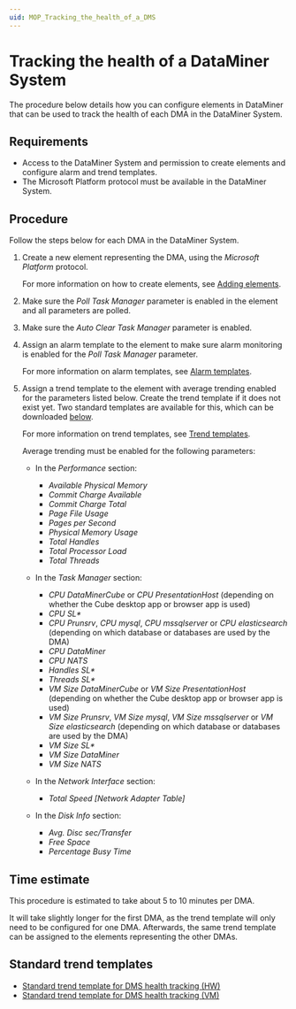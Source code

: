 ```yaml
---
uid: MOP_Tracking_the_health_of_a_DMS
---
```


# Tracking the health of a DataMiner System

The procedure below details how you can configure elements in DataMiner that can be used to track the health of each DMA in the DataMiner System.

## Requirements

- Access to the DataMiner System and permission to create elements and configure alarm and trend templates.
- The Microsoft Platform protocol must be available in the DataMiner System.

## Procedure

Follow the steps below for each DMA in the DataMiner System.

1. Create a new element representing the DMA, using the *Microsoft Platform* protocol.

   For more information on how to create elements, see [Adding elements](xref:Adding_elements).

1. Make sure the *Poll Task Manager* parameter is enabled in the element and all parameters are polled.
1. Make sure the *Auto Clear Task Manager* parameter is enabled.
1. Assign an alarm template to the element to make sure alarm monitoring is enabled for the *Poll Task Manager* parameter.

   For more information on alarm templates, see [Alarm templates](xref:About_alarm_templates).

1. Assign a trend template to the element with average trending enabled for the parameters listed below. Create the trend template if it does not exist yet. Two standard templates are available for this, which can be downloaded [below](#standard-trend-templates).

   For more information on trend templates, see [Trend templates](xref:Trend_templates).

   Average trending must be enabled for the following parameters:

   - In the *Performance* section:

     - *Available Physical Memory*
     - *Commit Charge Available*
     - *Commit Charge Total*
     - *Page File Usage*
     - *Pages per Second*
     - *Physical Memory Usage*
     - *Total Handles*
     - *Total Processor Load*
     - *Total Threads*

   - In the *Task Manager* section:

     - *CPU DataMinerCube* or *CPU PresentationHost* (depending on whether the Cube desktop app or browser app is used)
     - *CPU SL\**
     - *CPU Prunsrv*, *CPU mysql*, *CPU mssqlserver* or *CPU elasticsearch* (depending on which database or databases are used by the DMA)
     - *CPU DataMiner*
     - *CPU NATS*
     - *Handles SL\**
     - *Threads SL\**
     - *VM Size DataMinerCube* or *VM Size PresentationHost* (depending on whether the Cube desktop app or browser app is used)
     - *VM Size Prunsrv*, *VM Size mysql*, *VM Size mssqlserver* or *VM Size elasticsearch* (depending on which database or databases are used by the DMA)
     - *VM Size SL\**
     - *VM Size DataMiner*
     - *VM Size NATS*

   - In the *Network Interface* section:

     - *Total Speed [Network Adapter Table]*

   - In the *Disk Info* section:

     - *Avg. Disc sec/Transfer*
     - *Free Space*
     - *Percentage Busy Time*

## Time estimate

This procedure is estimated to take about 5 to 10 minutes per DMA.

It will take slightly longer for the first DMA, as the trend template will only need to be configured for one DMA. Afterwards, the same trend template can be assigned to the elements representing the other DMAs.

## Standard trend templates

- [Standard trend template for DMS health tracking (HW)](https://community.dataminer.services/download/standard-trend-template-for-dms-health-tracking-hw/)
- [Standard trend template for DMS health tracking (VM)](https://community.dataminer.services/download/standard-trend-template-for-dms-health-tracking-vm/)
